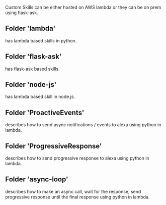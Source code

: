 Custom Skills can be either hosted on AWS lambda or they can be on prem  using flask-ask. 

## Folder 'lambda' 

has lambda based skills in python.

## Folder 'flask-ask'

has flask-ask based skills.

## Folder 'node-js'

has lambda based skill in node.js.

## Folder 'ProactiveEvents'

describes how to send async notifications / events to alexa using python in lambda.

## Folder 'ProgressiveResponse'

describes how to send progressive response to alexa using python in lambda.

## Folder 'async-loop'

describes how to make an async call, wait for the response, send progressive response until the final response using python in lambda.
